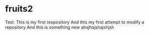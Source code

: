 # fruits2
Test. This is my first respository
And this my first attempt to modify a repository
And this is something new ahsjhajshajshjsh
